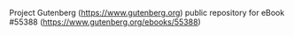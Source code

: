 Project Gutenberg (https://www.gutenberg.org) public repository for
eBook #55388 (https://www.gutenberg.org/ebooks/55388)
